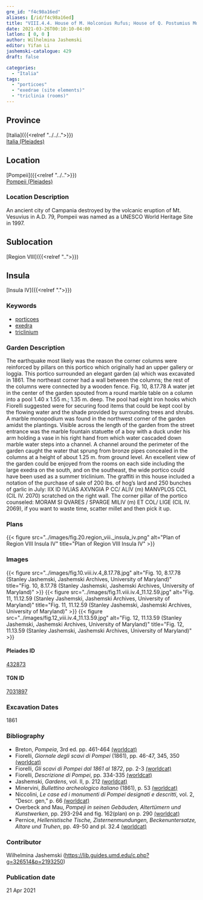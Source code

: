 ```yaml
---
gre_id: "f4c98a16ed"
aliases: [/id/f4c98a16ed]
title: "VIII.4.4. House of M. Holconius Rufus; House of Q. Postumius Modestus and Q. Postumius Proculus"
date: 2021-03-26T00:10:10-04:00
latlon: [ 0, 0 ]
author: Wilhelmina Jashemski
editor: Yifan Li
jashemski-catalogue: 429
draft: false

categories:
  - "Italia"
tags:
  - "porticoes"
  - "exedrae (site elements)"
  - "triclinia (rooms)"
---
```


## Province
[Italia]({{<relref "../../..">}}) \
[Italia (Pleiades)](https://pleiades.stoa.org/places/1052)

## Location
[Pompeii]({{<relref "../..">}}) \
[Pompeii (Pleiades)](https://pleiades.stoa.org/places/433032)

### Location Description
An ancient city of Campania destroyed by the volcanic eruption of Mt. Vesuvius in A.D. 79, Pompeii was named as a UNESCO World Heritage Site in 1997.

## Sublocation
[Region VIII]({{<relref "..">}})

## Insula
[Insula IV]({{<relref ".">}})

### Keywords
 - [porticoes](http://vocab.getty.edu/page/aat/300004145)
 - [exedra](http://vocab.getty.edu/page/aat/300004014)
 - [triclinium](http://vocab.getty.edu/page/aat/300004359)

### Garden Description
The earthquake most likely was the reason the corner columns were reinforced by pillars on this portico which originally had an upper gallery or loggia. This portico surrounded an elegant garden (a) which was excavated in 1861. The northeast corner had a wall between the columns; the rest of the columns were connected by a wooden fence. Fig. 10, 8.17.78 A water jet in the center of the garden spouted from a round marble table on a column into a pool 1.40 x 1.55 m.; 1.35 m. deep. The pool had eight iron hooks which Fiorelli suggested were for securing food items that could be kept cool by the flowing water and the shade provided by surrounding trees and shrubs. A marble monopodium was found in the northwest corner of the garden amidst the plantings. Visible across the length of the garden from the street entrance was the marble fountain statuette of a boy with a duck under his arm holding a vase in his right hand from which water cascaded down marble water steps into a channel. A channel around the perimeter of the garden caught the water that sprung from bronze pipes concealed in the columns at a height of about 1.25 m. from ground level.  An excellent view of the garden could be enjoyed from the rooms on each side including the large exedra on the south, and on the southeast, the wide portico could have been used as a summer triclinium. The graffiti in this house included a notation of the purchase of sale of 200 lbs. of hog’s lard and 250 bunches of garlic in July: IIX ID IVLIAS AXVNGIA P CC/ ALIV (m) MANVPLOS CCL (CIL IV. 2070) scratched on the right wall.  The corner pillar of the portico counseled: MORAM SI QVARES / SPARGE MILIV (m) ET COL/ LIGE (CIL IV. 2069), if you want to waste time, scatter millet and then pick it up.

### Plans
{{< figure src="../images/fig.20.region_viii._insula_iv.png" alt="Plan of Region VIII Insula IV" title="Plan of Region VIII Insula IV" >}}

### Images
{{< figure src="../images/fig.10.viii.iv.4_8.17.78.jpg" alt="Fig. 10, 8.17.78 (Stanley Jashemski, Jashemski Archives, University of Maryland)" title="Fig. 10, 8.17.78 (Stanley Jashemski, Jashemski Archives, University of Maryland)" >}}
{{< figure src="../images/fig.11.viii.iv.4_11.12.59.jpg" alt="Fig. 11, 11.12.59 (Stanley Jashemski, Jashemski Archives, University of Maryland)" title="Fig. 11, 11.12.59 (Stanley Jashemski, Jashemski Archives, University of Maryland)" >}}
{{< figure src="../images/fig.12_viii.iv.4_11.13.59.jpg" alt="Fig. 12, 11.13.59 (Stanley Jashemski, Jashemski Archives, University of Maryland)" title="Fig. 12, 11.13.59 (Stanley Jashemski, Jashemski Archives, University of Maryland)" >}}


#### Pleiades ID
[432873](https://pleiades.stoa.org/places/538911200)

#### TGN ID
[7031897](http://vocab.getty.edu/page/tgn/2053030)

###  Excavation Dates
1861

### Bibliography
* Breton, *Pompeia*, 3rd ed. pp. 461-464 [(worldcat)](http://www.worldcat.org/oclc/894211341)
* Fiorelli, *Giornale degli scavi di Pompei* (1861), pp. 46-47, 345, 350 [(worldcat)](http://www.worldcat.org/oclc/962518899)
* Fiorelli, *Gli scavi di Pompei dal 1861 al 1872*, pp. 2-3 [(worldcat)](http://www.worldcat.org/oclc/65043382)
* Fiorelli, *Descrizione di Pompei*, pp. 334-335 [(worldcat)](http://www.worldcat.org/oclc/252039996)
* Jashemski, *Gardens*, vol. II, p. 212 [(worldcat)](http://www.worldcat.org/oclc/1113367431)
* Minervini, *Bullettino archeologico italiano* (1861), p. 53 [(worldcat)](http://www.worldcat.org/oclc/759182452)
* Niccolini, *Le case ed i monumenti di Pompei designati e descritti*, vol. 2, “Descr. gen,” p. 66 [(worldcat)](http://www.worldcat.org/oclc/906755593)
* Overbeck and Mau, *Pompeji in seinen Gebäuden, Altertümern und Kunstwerken*, pp. 293-294 and fig. 162(plan) on p. 290 [(worldcat)](http://www.worldcat.org/oclc/1189285747)
* Pernice, *Hellenistische Tische, Zisternenmundungen, Beckenuntersatze, Altare und Truhen*, pp. 49-50 and pl. 32.4 [(worldcat)](http://www.worldcat.org/oclc/680390526)


### Contributor
Wilhelmina Jashemski (https://lib.guides.umd.edu/c.php?g=326514&p=2193250)

### Publication date

21 Apr 2021
